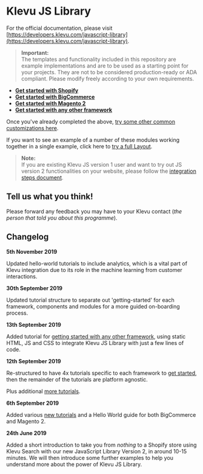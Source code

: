 # Klevu JS Library

For the official documentation, please visit [https://developers.klevu.com/javascript-library](https://developers.klevu.com/javascript-library).

> **Important:**  
> The templates and functionality included in this repository are example implementations and are to be used as a starting point for your projects. They are not to be considered production-ready or ADA compliant. Please modify freely according to your own requirements.

- **[Get started with Shopify](/getting-started/1-hello-world/shopify)**
- **[Get started with BigCommerce](/getting-started/1-hello-world/bigcommerce)**
- **[Get started with Magento 2](/getting-started/1-hello-world/magento2)**
- **[Get started with any other framework](/getting-started/1-hello-world/custom)**

Once you've already completed the above,
[try some other common customizations here](/modules).

If you want to see an example of a number of these modules working together
in a single example, click here to [try a full Layout](/layout/layout-001).

> **Note:**  
> If you are existing Klevu JS version 1 user and want to try out JS version 2 functionalities on your website, please follow the [integration steps document](/getting-started/7-integrate-to-JSv1).

## Tell us what you think!

Please forward any feedback you may have to your Klevu contact
(_the person that told you about this programme_).

## Changelog

**5th November 2019**

Updated hello-world tutorials to include analytics, which is a vital part
of Klevu integration due to its role in the machine learning from customer interactions.

**30th September 2019**

Updated tutorial structure to separate out 'getting-started' for each framework,
components and modules for a more guided on-boarding process.

**13th September 2019**

Added tutorial for [getting started with any other framework](/getting-started/1-hello-world/custom),
using static HTML, JS and CSS to integrate Klevu JS Library with just a few lines of code.

**12th September 2019**

Re-structured to have 4x tutorials specific to each framework to
[get started](/getting-started),
then the remainder of the tutorials are platform agnostic.

Plus additional [more tutorials](/modules).

**6th September 2019**

Added various [new tutorials](/modules) and a Hello World guide
for both BigCommerce and Magento 2.

**24th June 2019**

Added a short introduction to take you from _nothing_ to a Shopify store using
Klevu Search with our new JavaScript Library Version 2, in around 10-15 minutes.
We will then introduce some further examples to help you understand more about
the power of Klevu JS Library.
